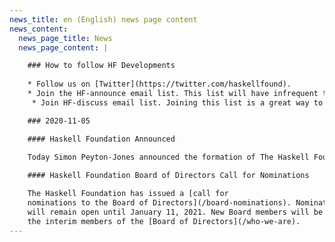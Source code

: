 ```yaml
---
news_title: en (English) news page content
news_content:
  news_page_title: News
  news_page_content: |

    ### How to follow HF Developments
    
    * Follow us on [Twitter](https://twitter.com/haskellfound).
    * Join the HF-announce email list. This list will have infrequent traffic announcing major news from the Haskell Foundation. It is expected that all messages will come from HF or its designees. Subscribe [here](https://mail.haskell.org/cgi-bin/mailman/listinfo/hf-announce) and view the archives [here](https://mail.haskell.org/pipermail/hf-announce/).
     * Join HF-discuss email list. Joining this list is a great way to discuss and participate. All participation is expected to conform to the [Guidelines for Respectful Communication](/guidelines-for-respectful-communication). Subscribe: [here](https://mail.haskell.org/cgi-bin/mailman/listinfo/hf-discuss) and view the archives [here](https://mail.haskell.org/pipermail/hf-discuss/).

    ### 2020-11-05

    #### Haskell Foundation Announced

    Today Simon Peyton-Jones announced the formation of The Haskell Foundation, a non-profit organization focused on increasing adoption of the Haskell programming language. Watch the announcemnt [here](https://youtu.be/MEmRarBL9kw).
    
    #### Haskell Foundation Board of Directors Call for Nominations

    The Haskell Foundation has issued a [call for
    nominations to the Board of Directors](/board-nominations). Nominations
    will remain open until January 11, 2021. New Board members will be selected by
    the interim members of the [Board of Directors](/who-we-are).
---
```

